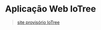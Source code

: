 # Aplicação Web IoTree
> [site provisório IoTree](https://pedro-rufino-13021991.shinyapps.io/webapp/)

